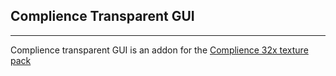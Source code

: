 ## Complience Transparent GUI
---
Complience transparent GUI is an addon for the [Complience 32x texture pack](https://compliancepack.net/)